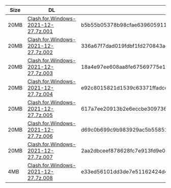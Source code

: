 |    Size   |     DL  | sha512sum |
|  ---  |  ---  |  ---  |
| 20MB | [Clash.for.Windows-2021-12-27.7z.001](https://cdn.jsdelivr.net/gh/appleians/cfw_m1@main/Clash.for.Windows-2021-12-27.7z.001) | b5b55b05378b98cfae63960591167f61e26d43286fddc4c035e66b680d7499dd46e7da6c9b8b8b7f1fc12cf8aaa49d222c6d2c54393f8f6336d0cdeefd192f8e |
| 20MB | [Clash.for.Windows-2021-12-27.7z.002](https://cdn.jsdelivr.net/gh/appleians/cfw_m1@main/Clash.for.Windows-2021-12-27.7z.002) | 336a67f7dad019fdbf1fd270843ae2f25b268e05dc35403bdeb23548dbaab1fcfd093732c17af44f8648b75aaaee4a7f7a82c77c80c8dabceb57b24f0c02757b |
| 20MB | [Clash.for.Windows-2021-12-27.7z.003](https://cdn.jsdelivr.net/gh/appleians/cfw_m1@main/Clash.for.Windows-2021-12-27.7z.003) | 18a4e97ee608aa8fe67569775e14b4053912c606957f0ce94b7b2e9540fd881d7d9072ed18c776cf8db6fa8f2fc677f87e2dbf33a83016434350852dda642213 |
| 20MB | [Clash.for.Windows-2021-12-27.7z.004](https://cdn.jsdelivr.net/gh/appleians/cfw_m1@main/Clash.for.Windows-2021-12-27.7z.004) | e92c8015821d1539c63371ffadcc3a9a9d02e79ac7f76e56dff60574b2677ff329940c4e600153f3946e9f9c3eebadb8988650369496080c87b1b3f22d193429 |
| 20MB | [Clash.for.Windows-2021-12-27.7z.005](https://cdn.jsdelivr.net/gh/appleians/cfw_m1@main/Clash.for.Windows-2021-12-27.7z.005) | 617a7ee20913b2e6eccbe3097364d198da1c90efdd0dc4a2c480e355c85a3a7a9fd245e4bc6149a3d3f2efb63f786442c21869b6b1b85159763c6329351a58a5 |
| 20MB | [Clash.for.Windows-2021-12-27.7z.006](https://cdn.jsdelivr.net/gh/appleians/cfw_m1@main/Clash.for.Windows-2021-12-27.7z.006) | d69c0b699c9b983929ac5b55851cd1fe544f25e96ad3ce583cba174f62a9088b279c5477c74594c0a734ec8a6fc49593c6545aae5260eadb209f7335d531b6d2 |
| 20MB | [Clash.for.Windows-2021-12-27.7z.007](https://cdn.jsdelivr.net/gh/appleians/cfw_m1@main/Clash.for.Windows-2021-12-27.7z.007) | 2aa2dbceef878628fc7e913fd9e053d96d9b2a0b098345da042a7fbefe9e31258904de4bbadc604bcc9a9c19bb5d9245a9d8b16d37252f623ccf7164c5160b90 |
| 4MB | [Clash.for.Windows-2021-12-27.7z.008](https://cdn.jsdelivr.net/gh/appleians/cfw_m1@main/Clash.for.Windows-2021-12-27.7z.008) | e33ed56101dd3de7e51162424d4b5bb217f5606982b0a9b0f1e821eac81e6e063b591123baafaea1c6f81c187ffff7679fba8f251cba77b9bb4b0739bdcaf38c |
